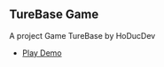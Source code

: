 ## TureBase Game
A project Game TureBase by HoDucDev

* [Play Demo]([https://tintin1812.github.io/TurnBaseDemo/index.html])
